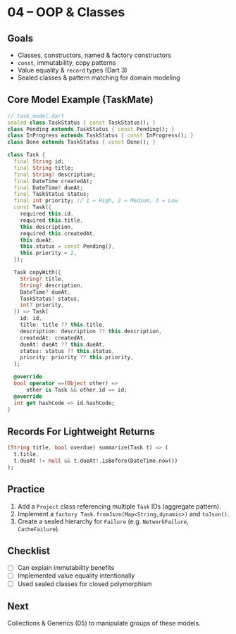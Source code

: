 # 04 – OOP & Classes

## Goals
- Classes, constructors, named & factory constructors
- `const`, immutability, copy patterns
- Value equality & `record` types (Dart 3)
- Sealed classes & pattern matching for domain modeling

## Core Model Example (TaskMate)
```dart
// task_model.dart
sealed class TaskStatus { const TaskStatus(); }
class Pending extends TaskStatus { const Pending(); }
class InProgress extends TaskStatus { const InProgress(); }
class Done extends TaskStatus { const Done(); }

class Task {
  final String id;
  final String title;
  final String? description;
  final DateTime createdAt;
  final DateTime? dueAt;
  final TaskStatus status;
  final int priority; // 1 = High, 2 = Medium, 3 = Low
  const Task({
    required this.id,
    required this.title,
    this.description,
    required this.createdAt,
    this.dueAt,
    this.status = const Pending(),
    this.priority = 2,
  });

  Task copyWith({
    String? title,
    String? description,
    DateTime? dueAt,
    TaskStatus? status,
    int? priority,
  }) => Task(
    id: id,
    title: title ?? this.title,
    description: description ?? this.description,
    createdAt: createdAt,
    dueAt: dueAt ?? this.dueAt,
    status: status ?? this.status,
    priority: priority ?? this.priority,
  );

  @override
  bool operator ==(Object other) =>
      other is Task && other.id == id;
  @override
  int get hashCode => id.hashCode;
}
```

## Records For Lightweight Returns
```dart
(String title, bool overdue) summarize(Task t) => (
  t.title,
  t.dueAt != null && t.dueAt!.isBefore(DateTime.now())
);
```

## Practice
1. Add a `Project` class referencing multiple `Task` IDs (aggregate pattern).
2. Implement a `factory Task.fromJson(Map<String,dynamic>)` and `toJson()`.
3. Create a sealed hierarchy for `Failure` (e.g. `NetworkFailure`, `CacheFailure`).

## Checklist
- [ ] Can explain immutability benefits
- [ ] Implemented value equality intentionally
- [ ] Used sealed classes for closed polymorphism

## Next
Collections & Generics (05) to manipulate groups of these models.
